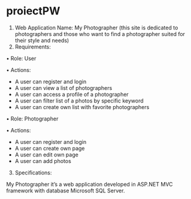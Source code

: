 # proiectPW

1.	Web Application Name: My Photographer (this site is dedicated to photographers and those who want to find a photographer suited for their style and needs)
2.	Requirements:

•	Role: User

•	Actions:
-	A user can register and login
-	A user can view a list of photographers
-	A user can access a profile of  a photographer
-	A user can filter list of a photos by specific keyword
-	A user can create own list with favorite photographers

•	Role: Photographer

•	Actions:
-	A user can register and login
-	A user can create own page
-	A user can edit own page
-	A user can add photos


3.	Specifications:

My Photographer it’s a web application developed in ASP.NET MVC framework with database Microsoft SQL Server.
